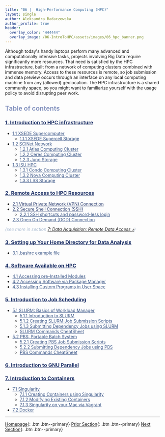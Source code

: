 ```yaml
---
title: "06 |  High-Performance Computing (HPC)"
layout: single
author: Aleksandra Badaczewska
author_profile: true
header:
  overlay_color: "444444"
  overlay_image: /06-IntroToHPC/assets/images/06_hpc_banner.png
---
```


Although today's handy laptops perform many advanced and computationally intensive tasks, projects involving Big Data require significantly more resources. That need is satisfied by the HPC infrastructure, built from a network of computing clusters combined with immense memory. Access to these resources is remote, so job submission and data preview occurs through an interface on any local computing machine from any (allowed) geolocation. The HPC infrastructure is a shared community space, so you might want to familiarize yourself with the usage policy to avoid disrupting peer work.


## <span style="color: #8997c1;">Table of contents</span>

### **<a href="01-HPC-NETWORKS/01-introduction-to-hpc-infrastructure" style="color: #24376b;">1. Introduction to HPC infrastructure</a>**
* <a href="01-HPC-NETWORKS/01-XSEDE/01-supercomputer-intro" style="color: #3f5a8a;">1.1 XSEDE Supercomputer</a>
  * <a href="01-HPC-NETWORKS/01-XSEDE/02-supercell-storage" style="color: #3f5a8a;">1.1.1 XSEDE Supercell Storage</a>
* <a href="01-HPC-NETWORKS/02-SCINET/01-scient-network-intro" style="color: #3f5a8a;">1.2 SCINet Network</a>
  * <a href="01-HPC-NETWORKS/02-SCINET/02-scinet-atlas-cluster" style="color: #3f5a8a;">1.2.1 Atlas Computing Cluster</a>
  * <a href="01-HPC-NETWORKS/02-SCINET/03-scinet-ceres-cluster" style="color: #3f5a8a;">1.2.2 Ceres Computing Cluster</a>
  * <a href="01-HPC-NETWORKS/02-SCINET/04-scinet-juno-storage" style="color: #3f5a8a;">1.2.3 Juno Storage</a>
* <a href="01-HPC-NETWORKS/03-ISUHPC/01-isu-hpc-intro" style="color: #3f5a8a;">1.3 ISU HPC</a>
  * <a href="01-HPC-NETWORKS/03-ISUHPC/02-isu-hpc-condo-cluster" style="color: #3f5a8a;">1.3.1 Condo Computing Cluster</a>
  * <a href="01-HPC-NETWORKS/03-ISUHPC/03-isu-hpc-nova-cluster" style="color: #3f5a8a;">1.3.2 Nova Computing Cluster</a>
  * <a href="01-HPC-NETWORKS/03-ISUHPC/04-isu-hpc-lss-storage" style="color: #3f5a8a;">1.3.3 LSS Storage</a>

### **<a href="02-FILE-ACCESS/01-remote-data-access" style="color: #24376b;">2. Remote Access to HPC Resources</a>**
* <a href="02-FILE-ACCESS/02-virtual-private-network" style="color: #24376b;">2.1 Virtual Private Network (VPN) Connection</a>
* <a href="02-FILE-ACCESS/03-secure-shell-connection" style="color: #24376b;">2.2 Secure Shell Connection (SSH)</a>
  * <a href="02-FILE-ACCESS/03A-ssh-shortcuts" style="color: #3f5a8a;">2.2.1 SSH shortcuts and password-less login</a>
* <a href="02-FILE-ACCESS/04-open-on-demand" style="color: #3f5a8a;">2.3 Open On Demand (OOD) Connection</a>

<span style="color: #a9bbd1;"><i>(see more in section <a href="https://datascience.101workbook.org/07-DataParsing/01-FILE-ACCESS/01-remote-data-access" target="_blank">7: Data Acquisition: Remote Data Access  ⤴</a>)</i></span>

### **<a href="03-HOME-DIRECTORY/00-setting-up-home-directory" style="color: #24376b;">3. Setting up Your Home Directory for Data Analysis</a>**
* <a href="03-HOME-DIRECTORY/01-bashrc" style="color: #3f5a8a;">3.1 .bashrc example file</a>

### **<a href="04-SOFTWARE/01-software-available-on-HPC" style="color: #24376b;">4. Software Available on HPC</a>**
* <a href="04-SOFTWARE/02-accessing-preinstalled-modules" style="color: #3f5a8a;">4.1 Accessing pre-Installed Modules</a>
* <a href="04-SOFTWARE/03-accessing-package-manager" style="color: #3f5a8a;">4.2 Accessing Software via Package Manager</a>
* <a href="04-SOFTWARE/04-installing-custom-programs" style="color: #3f5a8a;">4.3 Installing Custom Programs in User Space</a>

### **<a href="05-JOB-QUEUE/00-introduction-to-job-scheduling" style="color: #24376b;">5. Introduction to Job Scheduling</a>**
* <a href="05-JOB-QUEUE/01-SLURM/01-slurm-basics" style="color: #3f5a8a;">5.1 SLURM: Basics of Workload Manager</a>
  * <a href="05-JOB-QUEUE/01-SLURM/01-slurm-introduction" style="color: #3f5a8a;">5.1.1 Introduction to SLURM</a>
  * <a href="05-JOB-QUEUE/01-SLURM/03-slurm-1-tutorial-job-submission" style="color: #3f5a8a;">5.1.2 Creating SLURM Job Submission Scripts</a>
  * <a href="05-JOB-QUEUE/01-SLURM/04-slurm-2-tutorial-submitting-dependency-jobs" style="color: #3f5a8a;">5.1.3 Submitting Dependency Jobs using SLURM</a>
  * <a href="05-JOB-QUEUE/01-SLURM/02-slurm-cheatsheet" style="color: #3f5a8a;">SLURM Commands CheatSheet</a>
* <a href="05-JOB-QUEUE/02-PBS/01-pbs-basics" style="color: #3f5a8a;">5.2 PBS: Portable Batch System</a>
  * <a href="05-JOB-QUEUE/02-PBS/03-pbs-1-tutorial-job-submission" style="color: #3f5a8a;">5.2.1 Creating PBS Job Submission Scripts</a>
  * <a href="05-JOB-QUEUE/02-PBS/04-pbs-2-tutorial-submitting-dependency" style="color: #3f5a8a;">5.2.2 Submitting Dependency Jobs using PBS</a>
  * <a href="05-JOB-QUEUE/02-PBS/02-pbs-cheatsheet" style="color: #3f5a8a;">PBS Commands CheatSheet</a>

### **<a href="06-PARALLEL/01-introduction-to-gnu-parallel" style="color: #24376b;">6. Introduction to GNU Parallel</a>**

### **<a href="07-CONTAINERS/00-introduction-to-containers" style="color: #24376b;">7. Introduction to Containers</a>**
* <a href="07-CONTAINERS/01-SINGULARITY/01-singularity-basics" style="color: #3f5a8a;">7.1 Singularity</a>
  * <a href="07-CONTAINERS/01-SINGULARITY/02-singularity-1-tutorial-creating-containers" style="color: #3f5a8a;">7.1.1 Creating Containers using Singularity</a>
  * <a href="07-CONTAINERS/01-SINGULARITY/03-singularity-2-tutorial-modyfying-containers" style="color: #3f5a8a;">7.1.2 Modifying Existing Containers</a>
  * <a href="07-CONTAINERS/01-SINGULARITY/04-singularity-3-tutorial-vagrant" style="color: #3f5a8a;">7.1.3 Singularity on your Mac via Vagrant</a>
* <a href="07-CONTAINERS/02-DOCKER/01-docker-basics" style="color: #3f5a8a;">7.2 Docker</a>


---

[Homepage](../index.md){: .btn  .btn--primary}
[Prior Section](../05-IntroToProgramming/00-IntroToProgramming-LandingPage){: .btn  .btn--primary}
[Next Section](../07-DataParsing/00-DataParsing-LandingPage){: .btn  .btn--primary}
